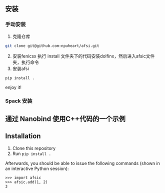 
## 安装
### 手动安装

1. 克隆仓库
```bash
git clone git@github.com:npuheart/afsi.git
```
2. 安装fenicsx
执行 install 文件夹下的代码安装dolfinx，然后进入afsic文件夹，执行命令
3. 安装afsi
```
pip install .
```
enjoy it!
### Spack 安装




## 通过 Nanobind 使用C++代码的一个示例
Installation
------------

1. Clone this repository
2. Run `pip install .`

Afterwards, you should be able to issue the following commands (shown in an
interactive Python session):

```pycon
>>> import afsic
>>> afsic.add(1, 2)
3
```
